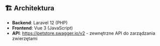 ## 🏗️ Architektura

- **Backend**: Laravel 12 (PHP)
- **Frontend**: Vue 3 (JavaScript)
- **API**: https://petstore.swagger.io/v2 - zewnętrzne API do zarządzania zwierzętami
